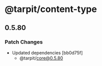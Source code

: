 # @tarpit/content-type

## 0.5.80

### Patch Changes

- Updated dependencies [bb0d75f]
  - @tarpit/core@0.5.80
